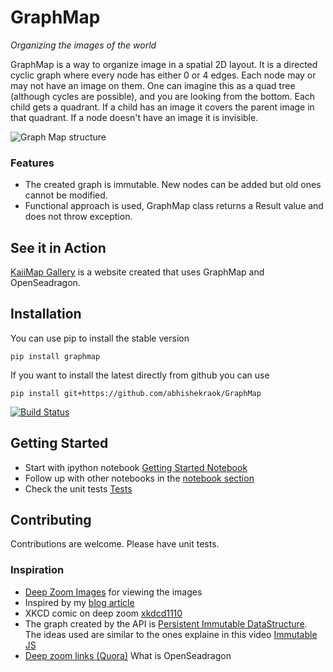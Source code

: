 # GraphMap
*Organizing the images of the world*

GraphMap is a way to organize image in a spatial 2D layout.
It is a directed cyclic graph where every node has either 0 or 4 edges. 
Each node may or may not have an image on them. 
One can imagine this as a quad tree (although cycles are possible), and you are looking from the bottom. 
Each child gets a quadrant. If a child has an image it covers the parent image in that quadrant.
If a node doesn't have an image it is invisible. 

![Graph Map structure](https://artmapstore.blob.core.windows.net/firstnodes/photos/node_image2.png)

### Features
- The created graph is immutable. New nodes can be added but old ones cannot be modified.
- Functional approach is used, GraphMap class returns a Result value and does not throw exception.


## See it in Action
[KaiiMap Gallery](http://kaiimap.org/gallery) is a website created that uses GraphMap and OpenSeadragon. 


## Installation
You can use pip to install the stable version

`pip install graphmap`

If you want to install the latest directly from github you can use

`pip install git+https://github.com/abhishekraok/GraphMap`

[![Build Status](https://travis-ci.org/abhishekraok/GraphMap.svg?branch=master)](https://travis-ci.org/abhishekraok/GraphMap)

## Getting Started
- Start with ipython notebook [Getting Started Notebook](./notebook/Example_Getting_Started.ipynb)
- Follow up with other notebooks in the [notebook section](./notebook/)
- Check the unit tests [Tests](./tests/)

## Contributing
Contributions are welcome. 
Please have unit tests.

### Inspiration
- [Deep Zoom Images](https://msdn.microsoft.com/en-us/library/cc645077%28v=vs.95%29.aspx?f=255&MSPPError=-2147217396) for viewing the images
- Inspired by my [blog article](http://blog.abhishekrao.org/2013/11/multi-level-attack.html)
- XKCD comic on deep zoom [xkdcd1110](http://dump.ventero.de/xkcd1110/open.html) 
- The graph created by the API is [Persistent Immutable DataStructure](https://en.wikipedia.org/wiki/Persistent_data_structure). The ideas used are similar to the ones explaine in this video [Immutable JS](http://facebook.github.io/immutable-js/)
- [Deep zoom links (Quora)](https://www.quora.com/What-is-Seadragon-used-for-and-how-does-it-work-in-really-simple-laymen-terms) What is OpenSeadragon
